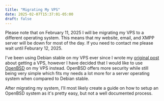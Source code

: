 ```yaml
---
title: "Migrating My VPS"
date: 2025-02-07T15:37:01-05:00
draft: false
---
```


Please note that on February 11, 2025 I will be migrating my VPS to a
different operating system. This means that my website, email, and XMPP server
will be down for most of the day. If you need to contact me please wait until
Feburary 12, 2025.

I've been using Debian stable on my VPS ever since I
wrote my [original post](/blog/i-finally-have-a-vps) about getting a VPS,
however I have decided that I would like to use
[OpenBSD](https://www.openbsd.org/) on my VPS instead. OpenBSD offers more
security while still being very simple which fits my needs a lot more for a
server operating system when compared to Debian stable.

After migrating my system, I'll most likely create a guide on how to setup an
OpenBSD system as it's pretty easy, but not a well documented process.
